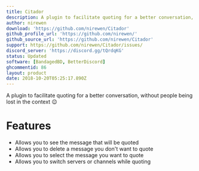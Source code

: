 ```yaml
---
title: Citador
description: A plugin to facilitate quoting for a better conversation, without people being lost in the context 😉
author: nirewen
download: 'https://github.com/nirewen/Citador'
github_profile_url: 'https://github.com/nirewen/'
github_source_url: 'https://github.com/nirewen/Citador'
support: https://github.com/nirewen/Citador/issues/
discord_server: 'https://discord.gg/tQrdqKG'
status: Updated
software: [BandagedBD, BetterDiscord]
ghcommentid: 86
layout: product
date: 2018-10-20T05:25:17.890Z
---
```

A plugin to facilitate quoting for a better conversation, without people being lost in the context 😉

# Features

* Allows you to see the message that will be quoted
* Allows you to delete a message you don't want to quote
* Allows you to select the message you want to quote
* Allows you to switch servers or channels while quoting
